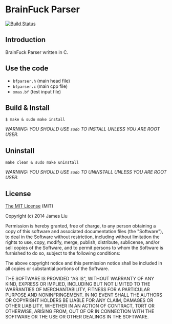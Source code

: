 BrainFuck Parser
======

[![Build Status](https://travis-ci.org/jamesliu96/bfparser.png)](https://travis-ci.org/jamesliu96/bfparser)

Introduction
------

BrainFuck Parser written in C.

Use the code
------

- `bfparser.h` (main head file)
- `bfparser.c` (main cpp file)
- `xmas.bf` (test input file)

Build & Install
------

```
$ make & sudo make install
```

_WARNING: YOU SHOULD USE `sudo` TO INSTALL UNLESS YOU ARE ROOT USER._

Uninstall
------

`make clean & sudo make uninstall`

_WARNING: YOU SHOULD USE `sudo` TO UNINSTALL UNLESS YOU ARE ROOT USER._

License
------

[The MIT License](http://james.mit-license.org/) (MIT)

Copyright (c) 2014 James Liu

Permission is hereby granted, free of charge, to any person obtaining a copy of
this software and associated documentation files (the "Software"), to deal in
the Software without restriction, including without limitation the rights to
use, copy, modify, merge, publish, distribute, sublicense, and/or sell copies of
the Software, and to permit persons to whom the Software is furnished to do so,
subject to the following conditions:

The above copyright notice and this permission notice shall be included in all
copies or substantial portions of the Software.

THE SOFTWARE IS PROVIDED "AS IS", WITHOUT WARRANTY OF ANY KIND, EXPRESS OR
IMPLIED, INCLUDING BUT NOT LIMITED TO THE WARRANTIES OF MERCHANTABILITY, FITNESS
FOR A PARTICULAR PURPOSE AND NONINFRINGEMENT. IN NO EVENT SHALL THE AUTHORS OR
COPYRIGHT HOLDERS BE LIABLE FOR ANY CLAIM, DAMAGES OR OTHER LIABILITY, WHETHER
IN AN ACTION OF CONTRACT, TORT OR OTHERWISE, ARISING FROM, OUT OF OR IN
CONNECTION WITH THE SOFTWARE OR THE USE OR OTHER DEALINGS IN THE SOFTWARE.
